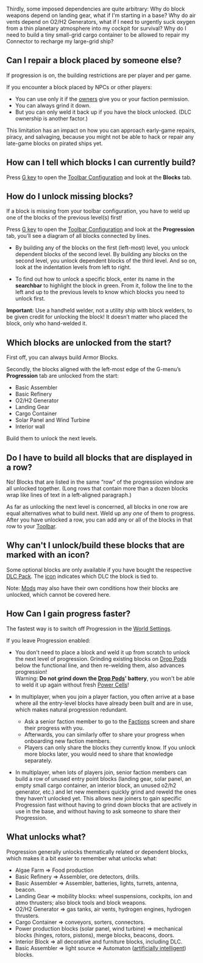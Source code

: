 Thirdly, some imposed dependencies are quite arbitrary: Why do block weapons depend on landing gear, what if I'm starting in a base? Why do air vents depend on O2/H2 Generators, what if I need to urgently suck oxygen from a thin planetary atmosphere into my cockpit for survival? Why do I need to build a tiny small-grid cargo container to be allowed to repair my Connector to recharge my large-grid ship?

## Can I repair a block placed by someone else?

If progression is on, the building restrictions are per player and per game.

If you encounter a block placed by NPCs or other players:

*   You can use only it if the [owners](https://spaceengineers.wiki.gg/wiki/Ownership "Ownership") give you or your faction permission.
*   You can always grind it down.
*   But you can only weld it back up if you have the block unlocked. (DLC ownership is another factor.)

This limitation has an impact on how you can approach early-game repairs, piracy, and salvaging, because you might not be able to hack or repair any late-game blocks on pirated ships yet.

## How can I tell which blocks I can currently build?

Press [G key](https://spaceengineers.wiki.gg/wiki/Key_Bindings "Key Bindings") to open the [Toolbar Configuration](https://spaceengineers.wiki.gg/wiki/Toolbar_Configuration "Toolbar Configuration") and look at the **Blocks** tab.

## How do I unlock missing blocks?

If a block is missing from your toolbar configuration, you have to weld up one of the blocks of the previous level(s) first!

Press [G key](https://spaceengineers.wiki.gg/wiki/Key_Bindings "Key Bindings") to open the [Toolbar Configuration](https://spaceengineers.wiki.gg/wiki/Toolbar_Configuration "Toolbar Configuration") and look at the **Progression** tab, you’ll see a diagram of all blocks connected by lines.

*   By building any of the blocks on the first (left-most) level, you unlock dependent blocks of the second level. By building any blocks on the second level, you unlock dependent blocks of the third level. And so on, look at the indentation levels from left to right.

*   To find out how to unlock a specific block, enter its name in the **searchbar** to highlight the block in green. From it, follow the line to the left and up to the previous levels to know which blocks you need to unlock first.

**Important:** Use a handheld welder, not a utility ship with block welders, to be given credit for unlocking the block! It doesn’t matter who placed the block, only who hand-welded it.

## Which blocks are unlocked from the start?

First off, you can always build Armor Blocks.

Secondly, the blocks aligned with the left-most edge of the G-menu’s **Progression** tab are unlocked from the start:

*   Basic Assembler
*   Basic Refinery
*   O2/H2 Generator
*   Landing Gear
*   Cargo Container
*   Solar Panel and Wind Turbine
*   Interior wall

Build them to unlock the next levels.

## Do I have to build all blocks that are displayed in a row?

No! Blocks that are listed in the same “row” of the progression window are all unlocked together. (Long rows that contain more than a dozen blocks wrap like lines of text in a left-aligned paragraph.)

As far as unlocking the next level is concerned, all blocks in one row are equal alternatives what to build next. Weld up any _one_ of them to progress. After you have unlocked a row, you can add any or all of the blocks in that row to your [Toolbar](https://spaceengineers.wiki.gg/wiki/Toolbar "Toolbar").

## Why can't I unlock/build these blocks that are marked with an icon?

Some optional blocks are only available if you have bought the respective [DLC Pack](https://spaceengineers.wiki.gg/wiki/DLC "DLC"). The [icon](https://spaceengineers.wiki.gg/wiki/DLC_and_Achievement_Icons "DLC and Achievement Icons") indicates which DLC the block is tied to.

Note: [Mods](https://spaceengineers.wiki.gg/wiki/Mods "Mods") may also have their own conditions how their blocks are unlocked, which cannot be covered here.

## How Can I gain progress faster?

The fastest way is to switch off Progression in the [World Settings](https://spaceengineers.wiki.gg/wiki/World_Settings "World Settings").

If you leave Progression enabled:

*   You don't need to place a block and weld it up from scratch to unlock the next level of progression. Grinding existing blocks on [Drop Pods](https://spaceengineers.wiki.gg/wiki/Drop_Pods "Drop Pods") below the functional line, and then re-welding them, also advances progression!  
    Warning: **Do not grind down the [Drop Pods](https://spaceengineers.wiki.gg/wiki/Drop_Pods "Drop Pods")' battery**, you won't be able to weld it up again without fresh [Power Cells](https://spaceengineers.wiki.gg/wiki/Power_Cell "Power Cell")!

*   In multiplayer, when you join a player faction, you often arrive at a base where all the entry-level blocks have already been built and are in use, which makes natural progression redundant.
    *   Ask a senior faction member to go to the [Factions](https://spaceengineers.wiki.gg/wiki/Factions "Factions") screen and share their progress with you.
    *   Afterwards, you can similarly offer to share your progress when onboarding new faction members.
    *   Players can only share the blocks they currently know. If you unlock more blocks later, you would need to share that knowledge separately.

*   In multiplayer, when lots of players join, senior faction members can build a row of unused entry point blocks (landing gear, solar panel, an empty small cargo container, an interior block, an unused o2/h2 generator, etc.) and let new members quickly grind and reweld the ones they haven’t unlocked yet. This allows new joiners to gain specific Progression fast without having to grind down blocks that are actively in use in the base, and without having to ask someone to share their Progression.

## What unlocks what?

Progression generally unlocks thematically related or dependent blocks, which makes it a bit easier to remember what unlocks what:

*   Algae Farm => Food production
*   Basic Refinery => Assembler, ore detectors, drills.
*   Basic Assembler => Assembler, batteries, lights, turrets, antenna, beacon.
*   Landing Gear => mobility blocks: wheel suspensions, cockpits, ion and atmo thrusters; also block tools and block weapons.
*   O2/H2 Generator => gas tanks, air vents, hydrogen engines, hydrogen thrusters.
*   Cargo Container => conveyors, sorters, connectors.
*   Power production blocks (solar panel, wind turbine) => mechanical blocks (hinges, rotors, pistons), merge blocks, beacons, doors.
*   Interior Block => all decorative and furniture blocks, including DLC.
*   Basic Assembler => light source => Automaton ([artificially intelligent](https://spaceengineers.wiki.gg/wiki/Artificial_Intelligence "Artificial Intelligence")) blocks.
